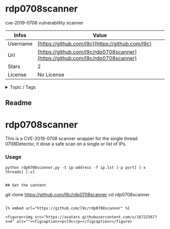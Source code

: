 # rdp0708scanner

cve-2019-0708 vulnerablility scanner

| Infos    | Value                                                              |
| -------- | -------------------------------------------------------------------|
| Username | [https://github.com/l9c](https://github.com/l9c) |
| Url      | [https://github.com/l9c/rdp0708scanner](https://github.com/l9c/rdp0708scanner)                                               |
| Stars    | 2                                                          |
| License  | No License                                                        |

<details>

<summary>Topic / Tags</summary>

* cve-2019-0708* poc* rdp* vulnerability-scanners

</details>

## Readme

rdp0708scanner
==
This is a CVE-2019-0708 scanner wrapper for the single thread 0708Detector, it dose a safe scan on a single or list of IPs.

### Usage

```
python rdp0708scanner.py -t ip-address -f ip.lst [-p port] [-x threads] [-v]


## Get the content

```
git clone https://github.com/l9c/rdp0708scanner
cd rdp0708scanner
```

{% embed url="https://github.com/l9c/rdp0708scanner" %}

<figure><img src="https://avatars.githubusercontent.com/u/16722567?v=4" alt=""><figcaption><p>l9c</p></figcaption></figure>
